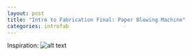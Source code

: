 ```yaml
---
layout: post
title: "Intro to Fabrication Final: Paper Blowing Machine"
categories: introfab
---
```


Inspiration:
![alt text]()